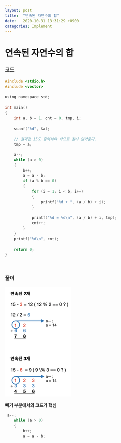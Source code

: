 ```yaml
---
layout: post
title:  "연속된 자연수의 합"
date:   2020-10-31 13:31:29 +0900
categories: Implement
---
```

# 연속된 자연수의 합

### 코드

```c
#include <stdio.h>
#include <vector>

using namespace std;

int main()
{
    int a, b = 1, cnt = 0, tmp, i;

    scanf("%d", &a);

    // 결과값 15도 출력해야 하므로 잠시 담아둔다.
    tmp = a;

    a--;
    while (a > 0)
    {
        b++;
        a = a - b;
        if (a % b == 0)
        {
            for (i = 1; i < b; i++)
            {
                printf("%d + ", (a / b) + i);
            }

            printf("%d = %d\n", (a / b) + i, tmp);
            cnt++;
        }
    }
    printf("%d\n", cnt);

    return 0;
}
```

<br/>

###  풀이

<img src="/public/img/41.png" style="zoom:45%;"  />

<br/> 

**빼기 부분에서의 코드가 핵심**

```c
 a--;
    while (a > 0)
    {
        b++;
        a = a - b;
```




